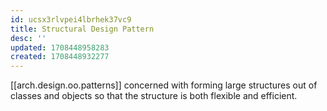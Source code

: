 ```yaml
---
id: ucsx3rlvpei4lbrhek37vc9
title: Structural Design Pattern
desc: ''
updated: 1708448958283
created: 1708448932277
---
```


[[arch.design.oo.patterns]] concerned with forming large structures out of classes and objects so that the structure is both flexible and efficient.